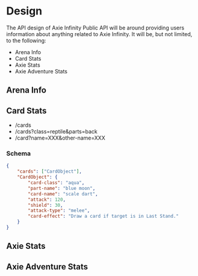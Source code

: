 # Design

The API design of Axie Infinity Public API will be around providing users information
about anything related to Axie Infinity. It will be, but not limited, to the following:
* Arena Info
* Card Stats
* Axie Stats
* Axie Adventure Stats

## Arena Info

## Card Stats
- /cards
- /cards?class=reptile&parts=back
- /card?name=XXX&other-name=XXX

### Schema
```json
{
    "cards": ["CardObject"],
    "CardObject": {
        "card-class": "aqua",
        "part-name": "blue moon",
        "card-name": "scale dart",
        "attack": 120,
        "shield": 30,
        "attack-type": "melee",
        "card-effect": "Draw a card if target is in Last Stand."
    }
}
```

## Axie Stats

## Axie Adventure Stats


